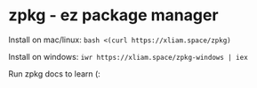 # zpkg - ez package manager
Install on mac/linux:
`bash <(curl https://xliam.space/zpkg)`

Install on windows:
`iwr https://xliam.space/zpkg-windows | iex`

Run zpkg docs to learn (:

